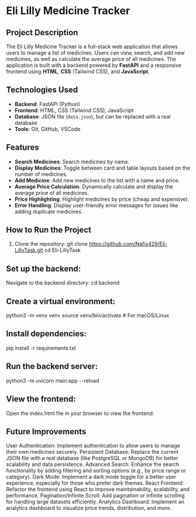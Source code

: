 # Eli Lilly Medicine Tracker

## Project Description

The Eli Lilly Medicine Tracker is a full-stack web application that allows users to manage a list of medicines. Users can view, search, and add new medicines, as well as calculate the average price of all medicines. The application is built with a backend powered by **FastAPI** and a responsive frontend using **HTML**, **CSS** (Tailwind CSS), and **JavaScript**.

## Technologies Used

- **Backend**: FastAPI (Python)
- **Frontend**: HTML, CSS (Tailwind CSS), JavaScript
- **Database**: JSON file (`data.json`), but can be replaced with a real database
- **Tools**: Git, GitHub, VSCode

## Features

- **Search Medicines**: Search medicines by name.
- **Display Medicines**: Toggle between card and table layouts based on the number of medicines.
- **Add Medicine**: Add new medicines to the list with a name and price.
- **Average Price Calculation**: Dynamically calculate and display the average price of all medicines.
- **Price Highlighting**: Highlight medicines by price (cheap and expensive).
- **Error Handling**: Display user-friendly error messages for issues like adding duplicate medicines.

## How to Run the Project

1. Clone the repository:
   git clone https://github.com/Nafis429/Eli-LillyTask.git
   cd Eli-LillyTask

## Set up the backend:

Navigate to the backend directory:
cd backend

## Create a virtual environment:
python3 -m venv venv
source venv/bin/activate  # For macOS/Linux

## Install dependencies:
pip install -r requirements.txt

## Run the backend server:
python3 -m uvicorn main:app --reload

## View the frontend:
Open the index.html file in your browser to view the frontend.

## Future Improvements
User Authentication: Implement authentication to allow users to manage their own medicines securely.
Persistent Database: Replace the current JSON file with a real database (like PostgreSQL or MongoDB) for better scalability and data persistence.
Advanced Search: Enhance the search functionality by adding filtering and sorting options (e.g., by price range or category).
Dark Mode: Implement a dark mode toggle for a better user experience, especially for those who prefer dark themes.
React Frontend: Refactor the frontend using React to improve maintainability, scalability, and performance.
Pagination/Infinite Scroll: Add pagination or infinite scrolling for handling large datasets efficiently.
Analytics Dashboard: Implement an analytics dashboard to visualize price trends, distribution, and more.
